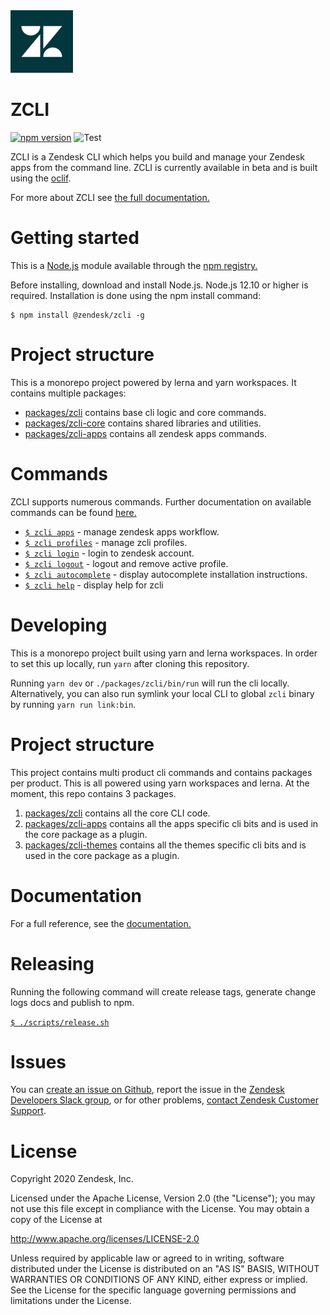 <img src="logo.png" alt="Zendesk Logo" width="100"/>

# ZCLI

[![npm version](https://badge.fury.io/js/%40zendesk%2Fzcli.svg)](https://badge.fury.io/js/%40zendesk%2Fzcli)
![Test](https://github.com/zendesk/zcli/workflows/Test/badge.svg)

ZCLI is a Zendesk CLI which helps you build and manage your Zendesk apps from the command line. ZCLI is currently available in beta and is built using the [oclif](https://github.com/oclif/oclif).

For more about ZCLI see [the full documentation.](/docs)

# Getting started

This is a [Node.js](https://nodejs.org/en/) module available through the [npm registry.](https://www.npmjs.com/package/@zendesk/zcli)

Before installing, download and install Node.js. Node.js 12.10 or higher is required. Installation is done using the npm install command:

```
$ npm install @zendesk/zcli -g
```

# Project structure

This is a monorepo project powered by lerna and yarn workspaces. It contains multiple packages:

- [packages/zcli](packages/zcli) contains base cli logic and core commands.
- [packages/zcli-core](packages/zcli-core) contains shared libraries and utilities.
- [packages/zcli-apps](packages/zcli-apps) contains all zendesk apps commands.

# Commands

ZCLI supports numerous commands. Further documentation on available commands can be found [here.](/docs)

- [`$ zcli apps`](/docs/apps.md) - manage zendesk apps workflow.
- [`$ zcli profiles`](/docs/profiles.md) - manage zcli profiles.
- [`$ zcli login`](/docs/login.md) - login to zendesk account.
- [`$ zcli logout`](/docs/logout.md) - logout and remove active profile.
- [`$ zcli autocomplete`](/docs/autocomplete.md) - display autocomplete installation instructions.
- [`$ zcli help`](/docs/help.md) - display help for zcli

# Developing

This is a monorepo project built using yarn and lerna workspaces. In order to set this up locally, run `yarn` after cloning this repository.

Running `yarn dev` or `./packages/zcli/bin/run` will run the cli locally. Alternatively, you can also run symlink your local CLI to global `zcli` binary by running `yarn run link:bin`.

# Project structure

This project contains multi product cli commands and contains packages per product. This is all powered using yarn workspaces and lerna. At the moment, this repo contains 3 packages.

1. [packages/zcli](/packages/zcli) contains all the core CLI code.
2. [packages/zcli-apps](/packages/zcli-apps) contains all the apps specific cli bits and is used in the core package as a plugin.
3. [packages/zcli-themes](/packages/zcli-themes) contains all the themes specific cli bits and is used in the core package as a plugin.

# Documentation

For a full reference, see the [documentation.](/docs)

# Releasing

Running the following command will create release tags, generate change logs docs and publish to npm.

[`$ ./scripts/release.sh`](./scripts/release.sh)

# Issues

You can [create an issue on Github](https://github.com/zendesk/zcli/issues/new), report the issue in the [Zendesk Developers Slack group](https://docs.google.com/forms/d/e/1FAIpQLScm_rDLWwzWnq6PpYWFOR_PwMaSBcaFft-1pYornQtBGAaiJA/viewform), or for other problems, [contact Zendesk Customer Support](https://support.zendesk.com/hc/en-us/articles/360026614173).

# License

Copyright 2020 Zendesk, Inc.

Licensed under the Apache License, Version 2.0 (the "License"); you may not use this file except in compliance with the License.
You may obtain a copy of the License at

http://www.apache.org/licenses/LICENSE-2.0

Unless required by applicable law or agreed to in writing, software distributed under the License is distributed on an "AS IS" BASIS, WITHOUT WARRANTIES OR CONDITIONS OF ANY KIND, either express or implied. See the License for the specific language governing permissions and limitations under the License.
